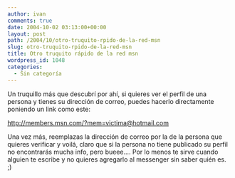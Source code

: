```yaml
---
author: ivan
comments: true
date: 2004-10-02 03:13:00+00:00
layout: post
path: /2004/10/otro-truquito-rpido-de-la-red-msn
slug: otro-truquito-rpido-de-la-red-msn
title: Otro truquito rápido de la red msn
wordpress_id: 1048
categories:
  - Sin categoría
---
```


Un truquillo más que descubrí por ahí, si quieres ver el perfil de una persona y tienes su dirección de correo, puedes hacerlo directamente poniendo un link como este:

http://members.msn.com/?mem=victima@hotmail.com

Una vez más, reemplazas la dirección de correo por la de la persona que quieres verificar y voilá, claro que si la persona no tiene publicado su perfil no encontrarás mucha info, pero bueee.... Por lo menos te sirve cuando alguien te escribe y no quieres agregarlo al messenger sin saber quién es. ;)
